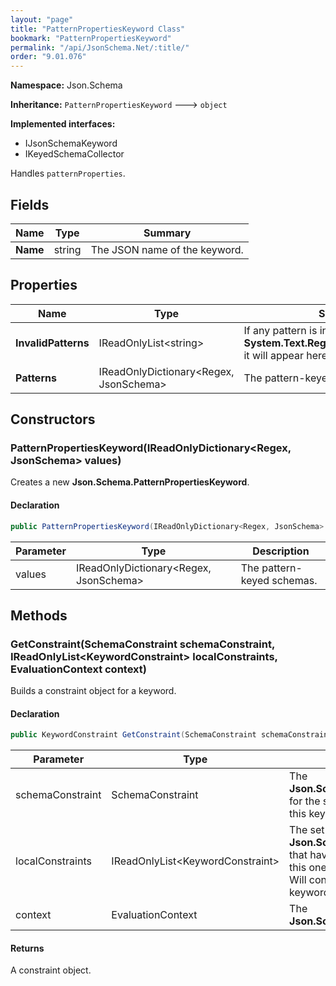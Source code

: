 ```yaml
---
layout: "page"
title: "PatternPropertiesKeyword Class"
bookmark: "PatternPropertiesKeyword"
permalink: "/api/JsonSchema.Net/:title/"
order: "9.01.076"
---
```

**Namespace:** Json.Schema

**Inheritance:**
`PatternPropertiesKeyword`
 🡒 
`object`

**Implemented interfaces:**

- IJsonSchemaKeyword
- IKeyedSchemaCollector

Handles `patternProperties`.

## Fields

| Name | Type | Summary |
|---|---|---|
| **Name** | string | The JSON name of the keyword. |

## Properties

| Name | Type | Summary |
|---|---|---|
| **InvalidPatterns** | IReadOnlyList\<string\> | If any pattern is invalid or unsupported by **System.Text.RegularExpressions.Regex**, it will appear here. |
| **Patterns** | IReadOnlyDictionary\<Regex, JsonSchema\> | The pattern-keyed schemas. |

## Constructors

### PatternPropertiesKeyword(IReadOnlyDictionary\<Regex, JsonSchema\> values)

Creates a new **Json.Schema.PatternPropertiesKeyword**.

#### Declaration

```c#
public PatternPropertiesKeyword(IReadOnlyDictionary<Regex, JsonSchema> values)
```

| Parameter | Type | Description |
|---|---|---|
| values | IReadOnlyDictionary\<Regex, JsonSchema\> | The pattern-keyed schemas. |


## Methods

### GetConstraint(SchemaConstraint schemaConstraint, IReadOnlyList\<KeywordConstraint\> localConstraints, EvaluationContext context)

Builds a constraint object for a keyword.

#### Declaration

```c#
public KeywordConstraint GetConstraint(SchemaConstraint schemaConstraint, IReadOnlyList<KeywordConstraint> localConstraints, EvaluationContext context)
```

| Parameter | Type | Description |
|---|---|---|
| schemaConstraint | SchemaConstraint | The **Json.Schema.SchemaConstraint** for the schema object that houses this keyword. |
| localConstraints | IReadOnlyList\<KeywordConstraint\> | The set of other **Json.Schema.KeywordConstraint**s that have been processed prior to this one.<br>Will contain the constraints for keyword dependencies. |
| context | EvaluationContext | The **Json.Schema.EvaluationContext**. |


#### Returns

A constraint object.

